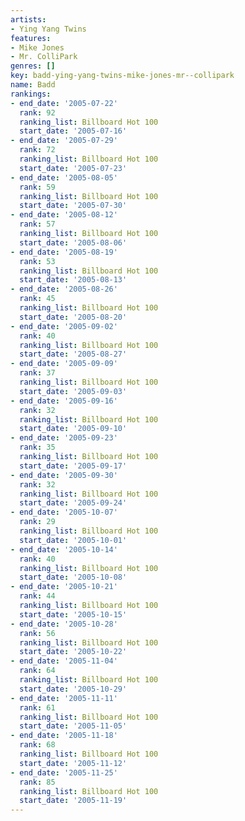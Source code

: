 ```yaml
---
artists:
- Ying Yang Twins
features:
- Mike Jones
- Mr. ColliPark
genres: []
key: badd-ying-yang-twins-mike-jones-mr--collipark
name: Badd
rankings:
- end_date: '2005-07-22'
  rank: 92
  ranking_list: Billboard Hot 100
  start_date: '2005-07-16'
- end_date: '2005-07-29'
  rank: 72
  ranking_list: Billboard Hot 100
  start_date: '2005-07-23'
- end_date: '2005-08-05'
  rank: 59
  ranking_list: Billboard Hot 100
  start_date: '2005-07-30'
- end_date: '2005-08-12'
  rank: 57
  ranking_list: Billboard Hot 100
  start_date: '2005-08-06'
- end_date: '2005-08-19'
  rank: 53
  ranking_list: Billboard Hot 100
  start_date: '2005-08-13'
- end_date: '2005-08-26'
  rank: 45
  ranking_list: Billboard Hot 100
  start_date: '2005-08-20'
- end_date: '2005-09-02'
  rank: 40
  ranking_list: Billboard Hot 100
  start_date: '2005-08-27'
- end_date: '2005-09-09'
  rank: 37
  ranking_list: Billboard Hot 100
  start_date: '2005-09-03'
- end_date: '2005-09-16'
  rank: 32
  ranking_list: Billboard Hot 100
  start_date: '2005-09-10'
- end_date: '2005-09-23'
  rank: 35
  ranking_list: Billboard Hot 100
  start_date: '2005-09-17'
- end_date: '2005-09-30'
  rank: 32
  ranking_list: Billboard Hot 100
  start_date: '2005-09-24'
- end_date: '2005-10-07'
  rank: 29
  ranking_list: Billboard Hot 100
  start_date: '2005-10-01'
- end_date: '2005-10-14'
  rank: 40
  ranking_list: Billboard Hot 100
  start_date: '2005-10-08'
- end_date: '2005-10-21'
  rank: 44
  ranking_list: Billboard Hot 100
  start_date: '2005-10-15'
- end_date: '2005-10-28'
  rank: 56
  ranking_list: Billboard Hot 100
  start_date: '2005-10-22'
- end_date: '2005-11-04'
  rank: 64
  ranking_list: Billboard Hot 100
  start_date: '2005-10-29'
- end_date: '2005-11-11'
  rank: 61
  ranking_list: Billboard Hot 100
  start_date: '2005-11-05'
- end_date: '2005-11-18'
  rank: 68
  ranking_list: Billboard Hot 100
  start_date: '2005-11-12'
- end_date: '2005-11-25'
  rank: 85
  ranking_list: Billboard Hot 100
  start_date: '2005-11-19'
---
```


